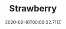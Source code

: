 ---
templateKey: blog-post
title: Strawberry
description: A sweet, juicy favorite with an appealing red color
featuredpost: false
date: 2020-02-10T00:00:02.711Z
featuredimage: /img/Strawberry.png
sellPrice: 120
tags: 
  - Spring
  -  Maru
  -  Demetrius
  -  edible
  -  fruit
---